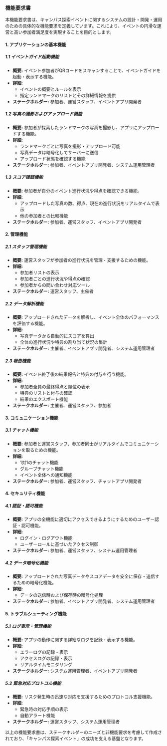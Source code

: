 ### 機能要求書

本機能要求書は、キャンパス探索イベントに関するシステムの設計・開発・運用のための具体的な機能要求を定義しています。これにより、イベントの円滑な運営と高い参加者満足度を実現することを目的とします。

#### 1. アプリケーションの基本機能

##### 1.1 イベントガイド起動機能
- **概要:** イベント参加者がQRコードをスキャンすることで、イベントガイドを起動・表示する機能。
- **詳細:** 
  - イベントの概要とルールを表示
  - 指定ランドマークのリストとその詳細情報を提供
- **ステークホルダー:** 参加者、運営スタッフ、イベントアプリ開発者

##### 1.2 写真の撮影およびアップロード機能
- **概要:** 参加者が探索したランドマークの写真を撮影し、アプリにアップロードする機能。
- **詳細:** 
  - ランドマークごとに写真を撮影・アップロード可能
  - 写真データは暗号化してサーバーに送信
  - アップロード状態を確認する機能
- **ステークホルダー:** 参加者、イベントアプリ開発者、システム運用管理者

##### 1.3 スコア確認機能
- **概要:** 参加者が自分のイベント進行状況や得点を確認できる機能。
- **詳細:** 
  - アップロードした写真の数、得点、現在の進行状況をリアルタイムで表示
  - 他の参加者との比較機能
- **ステークホルダー:** 参加者、運営スタッフ、イベントアプリ開発者

#### 2. 管理機能

##### 2.1 スタッフ管理機能
- **概要:** 運営スタッフが参加者の進行状況を管理・支援するための機能。
- **詳細:** 
  - 参加者リストの表示
  - 参加者ごとの進行状況や得点の確認
  - 参加者からの問い合わせ対応ツール
- **ステークホルダー:** 運営スタッフ、主催者

##### 2.2 データ解析機能
- **概要:** アップロードされたデータを解析し、イベント全体のパフォーマンスを評価する機能。
- **詳細:** 
  - 写真データから自動的にスコアを算出
  - 全体の進行状況や特典の割り当て状況の集計
- **ステークホルダー:** 主催者、イベントアプリ開発者、システム運用管理者

##### 2.3 報告機能
- **概要:** イベント終了後の結果報告と特典の付与を行う機能。
- **詳細:** 
  - 参加者全員の最終得点と順位の表示
  - 特典のリストと付与の確認
  - 結果のエクスポート機能
- **ステークホルダー:** 主催者、運営スタッフ、参加者

#### 3. コミュニケーション機能

##### 3.1 チャット機能
- **概要:** 参加者と運営スタッフ、参加者同士がリアルタイムでコミュニケーションを取るための機能。
- **詳細:** 
  - 1対1のチャット機能
  - グループチャット機能
  - イベント全体への通知機能
- **ステークホルダー:** 参加者、運営スタッフ、チャットアプリ開発者

#### 4. セキュリティ機能

##### 4.1 認証・認可機能
- **概要:** アプリの全機能に適切にアクセスできるようにするためのユーザー認証・認可機能。
- **詳細:** 
  - ログイン・ログアウト機能
  - ユーザーロールに基づいたアクセス制御
- **ステークホルダー:** 参加者、運営スタッフ、システム運用管理者

##### 4.2 データ暗号化機能
- **概要:** アップロードされた写真データやスコアデータを安全に保存・送信するための暗号化機能。
- **詳細:** 
  - データの送信時および保存時の暗号化処理
- **ステークホルダー:** 参加者、イベントアプリ開発者、システム運用管理者

#### 5. トラブルシューティング機能

##### 5.1 ログ表示・管理機能
- **概要:** アプリの動作に関する詳細なログを記録・表示する機能。
- **詳細:** 
  - エラーログの記録・表示
  - アクセスログの記録・表示
  - リアルタイムモニタリング
- **ステークホルダー:** システム運用管理者、イベントアプリ開発者

##### 5.2 緊急対応プロトコル機能
- **概要:** リスク発生時の迅速な対応を支援するためのプロトコル支援機能。
- **詳細:** 
  - 緊急時の対応手順の表示
  - 自動アラート機能
- **ステークホルダー:** 運営スタッフ、システム運用管理者

以上の機能要求書は、ステークホルダーのニーズと非機能要求を考慮して作成されており、「キャンパス探索イベント」の成功を支える基盤となります。